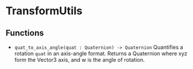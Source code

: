 # TransformUtils
## Functions
* `quat_to_axis_angle(quat : Quaternion) -> Quaternion` Quantifies a rotation `quat` in an axis-angle format. Returns a Quaternion where xyz form the Vector3 axis, and w is the angle of rotation.